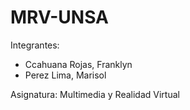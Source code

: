 # MRV-UNSA

Integrantes:

- Ccahuana Rojas, Franklyn
- Perez Lima, Marisol

Asignatura:
Multimedia y Realidad Virtual
